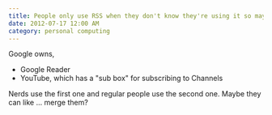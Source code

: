 ```yaml
---
title: People only use RSS when they don't know they're using it so maybe the 'sub box' is its future
date: 2012-07-17 12:00 AM
category: personal computing
---
```


Google owns,

* Google Reader
* YouTube, which has a "sub box" for subscribing to Channels

Nerds use the first one and regular people use the second one. Maybe they can like ... merge them?
